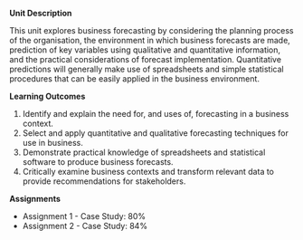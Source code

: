 **Unit Description**

This unit explores business forecasting by considering the planning process of the organisation, the environment in which business forecasts are made, prediction of key variables using qualitative and quantitative information, and the practical considerations of forecast implementation. Quantitative predictions will generally make use of spreadsheets and simple statistical procedures that can be easily applied in the business environment.

**Learning Outcomes**
1. Identify and explain the need for, and uses of, forecasting in a business context.
2. Select and apply quantitative and qualitative forecasting techniques for use in business.
3. Demonstrate practical knowledge of spreadsheets and statistical software to produce business forecasts.
4. Critically examine business contexts and transform relevant data to provide recommendations for stakeholders.

**Assignments**
- Assignment 1 - Case Study: 80% 
- Assignment 2 - Case Study: 84%
